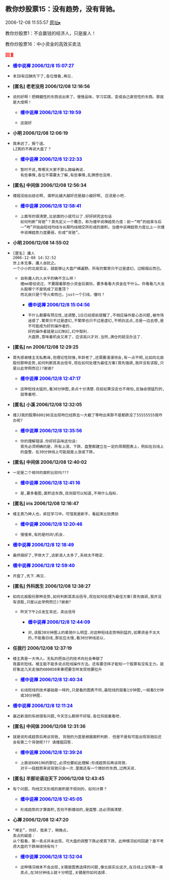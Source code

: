 ## 教你炒股票15：没有趋势，没有背驰。
2006-12-08 11:55:57
[原址▸](http://www.fxgan.com/chan_time/2006_07_12/414.htm)


教你炒股票1：不会赢钱的经济人，只是废人！

教你炒股票16：中小资金的高效买卖法




**<font color='red'>回复</font>**


- **<font color='blue'>缠中说禅 2006/12/8 15:07:27</font>**
- ```
  本ID有应酬先下了,各位慢看,再见.
  ```
- **[匿名] 老老没用  2006/12/08 12:16:56**
- ```
  说的好啊！把精髓性的东西说出来了。慢慢品味，学习实践，变成自己直觉性的东西。那就是大成啊！ 
  ```
   - **<font color='blue'>缠中说禅 2006/12/8 12:19:59</font>**
   - ```
     这就好
     ```
- **小明  2006/12/08 12:06:19**
- ```
  我来迟了，报个道。
  LZ真的不再说大盘了？ 
  ```
   - **<font color='blue'>缠中说禅 2006/12/8 12:22:33</font>**
   - ```
     暂时不说,等哪天大家不那么鼓噪再说.
     有些事情,各位不需要太了解,有些事情,乱猜想也没用.
     ```
- **[匿名] 中间体  2006/12/08 12:56:34**
- ```
  缠姐没给出结论啊, 面积比越大越好还是越小越好啊, 应该是小吧.  
  ```
   - **<font color='blue'>缠中说禅 2006/12/8 12:58:41</font>**
   - ```
     上面写的很清楚,比前面的小就可以了.好好研究这句话
     如何判断“背驰”？首先定义一个概念，称为缠中说禅趋势力度：前一“吻”的结束与后一“吻”开始由短线均线与长期均线相交所形成的面积。当缠中说禅趋势力度比上一次缠中说禅趋势力度要弱，形成“背驰”。
     ```
- **小明  2006/12/08 14:55:02**
- ```
  [匿名] 庸人 
  2006-12-08 14:32:52 
  世上本无事，庸人自扰之。
  一个小小的北辰实业，就能够让大盘尸横遍野。所有的繁荣只不过是虚幻，过眼烟云而已。 
  ```
   - ```
     自称庸人的人水平的确不怎么样！
     缠mm曾经说过，不要跟着那些小资金后面玩，要多看看大资金在干什么。你看看几大龙头股哪个不是筑成了双重顶？
     而北辰只是个导火索而已，just一个引线，懂吗？ 
     ```
      - **<font color='blue'>缠中说禅 2006/12/8 15:04:56</font>**
      - ```
        干什么都要有预见性,这调整,1日已经提前提醒了,不相应操作是心态问题,被市场迷惑了.繁荣只不过是虚幻,不繁荣也只不过是虚幻,不明白这点,总是一边去想,是不可能成为好的操作者的.
        好的操作者就是以幻制幻,幻中取利.
        大盘跌,意味着机会又来了，应该高兴才对.当然,满仓的就没办法了.
        ```
- **[匿名] nn  2006/12/08 12:29:25**
- ```
  首先感谢楼主无私教诲,但理论性较强,年龄老了,还需要漫漫领会,有一点不明,比如向北辰股份那种走势,如何判断其卖出信号,现在如何处理为最佳方案(首先强调,我并没有该股,只是以此举例而已)?谢谢? 
  ```
   - **<font color='blue'>缠中说禅 2006/12/8 12:47:17</font>**
   - ```
     这种短线太猛的,看30分钟图,卖点十分清楚.目前如果没走也不用怕,反抽会很猛烈的,就等着吧.
     ```
- **[匿名] 小溪  2006/12/08 12:32:05**
- ```
  缠JJ我的股票600196没出现吻已经跌去一大截了等吻出来那不是都跌没了55555555我咋办呢? 
  ```
   - **<font color='blue'>缠中说禅 2006/12/8 12:35:56</font>**
   - ```
     你的理解错误.你好好品味这句话:
     首先必须明确的是，所有上涨、下跌、盘整都建立在一定的周期图表上，例如在日线上的盘整，在30分钟线上可能就是上涨或下跌，
     ```
- **[匿名] 中间体  2006/12/08 12:40:02**
- ```
  一定是二个相邻的面积比较吗??? 
  ```
   - **<font color='blue'>缠中说禅 2006/12/8 12:41:16</font>**
   - ```
     是,要多看图,面积这东西,目测就可以知道,不用什么指标.
     ```
- **[匿名] iris  2006/12/08 12:16:47**
- ```
  楼主真乃神人也，疯狂学习中。可惜我是新手，看起来比较费劲 
  ```
   - **<font color='blue'>缠中说禅 2006/12/8 12:20:46</font>**
   - ```
     慢慢来,有的是时间\机会.
     ```
- **<font color='blue'>缠中说禅 2006/12/8 12:18:49</font>**
- ```
  最终搞好了,字体大了,这新浪人太多了,系统太不稳定.
  ```
- **<font color='blue'>缠中说禅 2006/12/8 12:59:40</font>**
- ```
  开盘了,先下.再见.
  ```
- **[匿名] 外科医生  2006/12/08 12:38:27**
- ```
  如向北辰股份那种走势,如何判断其卖出信号,现在如何处理为最佳方案(首先强调,我并没有该股,只是以此举例而已)?谢谢?
  ```
   - ```
     昨天下午2点发生背迟，卖出信号 
     ```
      - **<font color='blue'>缠中说禅 2006/12/8 12:44:09</font>**
      - ```
        对,该股30分钟图上的辈驰什么明显.对这种短线走势特别猛的,如果资金不太大的,不能看日线,那反应太慢,看30分钟线足以.
        ```
- **任我行  2006/12/08 12:37:19**
- ```
  楼主真是一大伟人。无私的把自己的技术向社会奉献了
  我喜欢短线。楼主能不能多说点短线操作方法。还有要怎样才能知一个股票有没有主力。就好象这几天走强的600050来事把要怎样发现他要拉升 
  ```
   - **<font color='blue'>缠中说禅 2006/12/8 12:40:34</font>**
   - ```
     长线短线的技术基础是一样的,只是看的图表不同,最短线的就看1分钟图,一般看5分钟或30分钟图.
     ```
- **<font color='blue'>缠中说禅 2006/12/8 12:11:24</font>**
- ```
  最近新浪的系统很有问题,今天怎么都排不好版.各位将就着看吧.
  ```
- **[匿名] 中间体  2006/12/08 12:31:36**
- ```
  就是说形成趋势后再谈背驰, 背驰的力度是根据面积判断. 但是不是有可能出现背驰后还会有第二个背驰呢??? 请缠姐回答. 
  ```
   - **<font color='blue'>缠中说禅 2006/12/8 12:39:24</font>**
   - ```
     上面说600196的那位,必须也要如此理解:形成趋势后再谈背驰.
     对于一段趋势来说背驰只会一次.里面还有一个微妙的东西,过两天说.
     ```
- **[匿名] 半部论语治天下  2006/12/08 12:43:45**
- ```
  有个问题，均线交叉形成的面积是不规则的，如何计算？ 
  ```
   - **<font color='blue'>缠中说禅 2006/12/8 12:45:05</font>**
   - ```
     形成趋势的才算面积,否则不断缠绕的,是盘整.这必须搞清楚.
     ```
- **心禅  2006/12/08 12:47:20**
- ```
  “禅主”，你好，我来了，稍晚点，
  卖点的疑惑：
  从个股看，第一卖点并未出现，可大盘的调整下跌必使其下跌，此种情况如何回避？是不考虑大盘的下跌继续持有吗？ 
  ```
   - **<font color='blue'>缠中说禅 2006/12/8 12:52:04</font>**
   - ```
     这种情况根本不会出现,关键是图表选择的问题,像北辰实业这次,在日线上没有第一类卖点,在30分钟线上就十分明显,关键是你如何选择.
     ```
